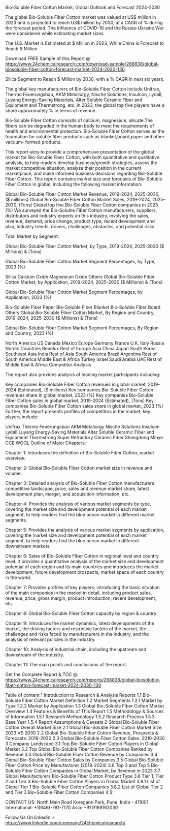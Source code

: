 Bio-Soluble Fiber Cotton Market, Global Outlook and Forecast 2024-2030

The global Bio-Soluble Fiber Cotton market was valued at US$ million in 2023 and is projected to reach US$ million by 2030, at a CAGR of % during the forecast period. The influence of COVID-19 and the Russia-Ukraine War were considered while estimating market sizes.

The U.S. Market is Estimated at $ Million in 2023, While China is Forecast to Reach $ Million.

Download FREE Sample of this Report @ https://www.24chemicalresearch.com/download-sample/268838/global-biosoluble-fiber-cotton-forecast-market-2024-2030-130

Silica Segment to Reach $ Million by 2030, with a % CAGR in next six years.

The global key manufacturers of Bio-Soluble Fiber Cotton include Unifrax, Thermo Feuerungsbau, AKM Metallurgy, Nische Solutions, Insulcon, Lydall, Luyang Energy-Saving Materials, Alter Soluble Ceramic Fiber and Equipment and Thermstrong, etc. in 2023, the global top five players have a share approximately % in terms of revenue.

Bio-Soluble Fiber Cotton consisits of calcium, magnesium, silicate.The fibers can be degraded in the human body to meet the requirements of health and environmental protection. Bio-Soluble Fiber Cotton serves as the foundation for soluble fiber products such as blanket,board,paper and other vacuum- formed products.

This report aims to provide a comprehensive presentation of the global market for Bio-Soluble Fiber Cotton, with both quantitative and qualitative analysis, to help readers develop business/growth strategies, assess the market competitive situation, analyze their position in the current marketplace, and make informed business decisions regarding Bio-Soluble Fiber Cotton. This report contains market size and forecasts of Bio-Soluble Fiber Cotton in global, including the following market information:

Global Bio-Soluble Fiber Cotton Market Revenue, 2019-2024, 2025-2030, ($ millions)
Global Bio-Soluble Fiber Cotton Market Sales, 2019-2024, 2025-2030, (Tons)
Global top five Bio-Soluble Fiber Cotton companies in 2023 (%)
We surveyed the Bio-Soluble Fiber Cotton manufacturers, suppliers, distributors and industry experts on this industry, involving the sales, revenue, demand, price change, product type, recent development and plan, industry trends, drivers, challenges, obstacles, and potential risks.

Total Market by Segment:

Global Bio-Soluble Fiber Cotton Market, by Type, 2019-2024, 2025-2030 ($ Millions) & (Tons)

Global Bio-Soluble Fiber Cotton Market Segment Percentages, by Type, 2023 (%)

Silica
Calcium Oxide
Magnesium Oxide
Others
Global Bio-Soluble Fiber Cotton Market, by Application, 2019-2024, 2025-2030 ($ Millions) & (Tons)

Global Bio-Soluble Fiber Cotton Market Segment Percentages, by Application, 2023 (%)

Bio-Soluble Fiber Paper
Bio-Soluble Fiber Blanket
Bio-Soluble Fiber Board
Others
Global Bio-Soluble Fiber Cotton Market, By Region and Country, 2019-2024, 2025-2030 ($ Millions) & (Tons)

Global Bio-Soluble Fiber Cotton Market Segment Percentages, By Region and Country, 2023 (%)

North America
US
Canada
Mexico
Europe
Germany
France
U.K.
Italy
Russia
Nordic Countries
Benelux
Rest of Europe
Asia
China
Japan
South Korea
Southeast Asia
India
Rest of Asia
South America
Brazil
Argentina
Rest of South America
Middle East & Africa
Turkey
Israel
Saudi Arabia
UAE
Rest of Middle East & Africa
Competitor Analysis

The report also provides analysis of leading market participants including:

Key companies Bio-Soluble Fiber Cotton revenues in global market, 2019-2024 (Estimated), ($ millions)
Key companies Bio-Soluble Fiber Cotton revenues share in global market, 2023 (%)
Key companies Bio-Soluble Fiber Cotton sales in global market, 2019-2024 (Estimated), (Tons)
Key companies Bio-Soluble Fiber Cotton sales share in global market, 2023 (%)
Further, the report presents profiles of competitors in the market, key players include:

Unifrax
Thermo Feuerungsbau
AKM Metallurgy
Nische Solutions
Insulcon
Lydall
Luyang Energy-Saving Materials
Alter Soluble Ceramic Fiber and Equipment
Thermstrong
Super Refractory Ceramic Fiber
Shangdong Minye
CCE WOOL
Outline of Major Chapters:

Chapter 1: Introduces the definition of Bio-Soluble Fiber Cotton, market overview.

Chapter 2: Global Bio-Soluble Fiber Cotton market size in revenue and volume.

Chapter 3: Detailed analysis of Bio-Soluble Fiber Cotton manufacturers competitive landscape, price, sales and revenue market share, latest development plan, merger, and acquisition information, etc.

Chapter 4: Provides the analysis of various market segments by type, covering the market size and development potential of each market segment, to help readers find the blue ocean market in different market segments.

Chapter 5: Provides the analysis of various market segments by application, covering the market size and development potential of each market segment, to help readers find the blue ocean market in different downstream markets.

Chapter 6: Sales of Bio-Soluble Fiber Cotton in regional level and country level. It provides a quantitative analysis of the market size and development potential of each region and its main countries and introduces the market development, future development prospects, market space of each country in the world.

Chapter 7: Provides profiles of key players, introducing the basic situation of the main companies in the market in detail, including product sales, revenue, price, gross margin, product introduction, recent development, etc.

Chapter 8: Global Bio-Soluble Fiber Cotton capacity by region & country.

Chapter 9: Introduces the market dynamics, latest developments of the market, the driving factors and restrictive factors of the market, the challenges and risks faced by manufacturers in the industry, and the analysis of relevant policies in the industry.

Chapter 10: Analysis of industrial chain, including the upstream and downstream of the industry.

Chapter 11: The main points and conclusions of the report.

Get the Complete Report & TOC @ https://www.24chemicalresearch.com/reports/268838/global-biosoluble-fiber-cotton-forecast-market-2024-2030-130

Table of content
1 Introduction to Research & Analysis Reports
1.1 Bio-Soluble Fiber Cotton Market Definition
1.2 Market Segments
1.2.1 Market by Type
1.2.2 Market by Application
1.3 Global Bio-Soluble Fiber Cotton Market Overview
1.4 Features & Benefits of This Report
1.5 Methodology & Sources of Information
1.5.1 Research Methodology
1.5.2 Research Process
1.5.3 Base Year
1.5.4 Report Assumptions & Caveats
2 Global Bio-Soluble Fiber Cotton Overall Market Size
2.1 Global Bio-Soluble Fiber Cotton Market Size: 2023 VS 2030
2.2 Global Bio-Soluble Fiber Cotton Revenue, Prospects & Forecasts: 2019-2030
2.3 Global Bio-Soluble Fiber Cotton Sales: 2019-2030
3 Company Landscape
3.1 Top Bio-Soluble Fiber Cotton Players in Global Market
3.2 Top Global Bio-Soluble Fiber Cotton Companies Ranked by Revenue
3.3 Global Bio-Soluble Fiber Cotton Revenue by Companies
3.4 Global Bio-Soluble Fiber Cotton Sales by Companies
3.5 Global Bio-Soluble Fiber Cotton Price by Manufacturer (2019-2024)
3.6 Top 3 and Top 5 Bio-Soluble Fiber Cotton Companies in Global Market, by Revenue in 2023
3.7 Global Manufacturers Bio-Soluble Fiber Cotton Product Type
3.8 Tier 1, Tier 2 and Tier 3 Bio-Soluble Fiber Cotton Players in Global Market
3.8.1 List of Global Tier 1 Bio-Soluble Fiber Cotton Companies
3.8.2 List of Global Tier 2 and Tier 3 Bio-Soluble Fiber Cotton Companies
4 S

CONTACT US:
North Main Road Koregaon Park, Pune, India - 411001.
International: +1(646)-781-7170
Asia: +91 9169162030

Follow Us On linkedin :- https://www.linkedin.com/company/24chemicalresearch/
